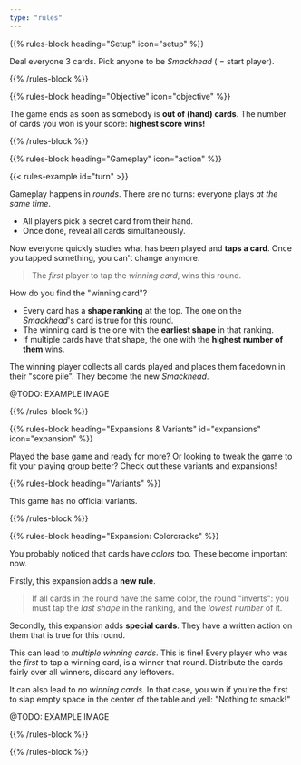 ```yaml
---
type: "rules"
---
```


{{% rules-block heading="Setup" icon="setup" %}}

Deal everyone 3 cards. Pick anyone to be _Smackhead_ ( = start player).

{{% /rules-block %}}

{{% rules-block heading="Objective" icon="objective" %}}

The game ends as soon as somebody is **out of (hand) cards**. The number of cards you won is your score: **highest score wins!**

{{% /rules-block %}}

{{% rules-block heading="Gameplay" icon="action" %}}

{{< rules-example id="turn" >}}

Gameplay happens in _rounds_. There are no turns: everyone plays _at the same time_.

* All players pick a secret card from their hand.
* Once done, reveal all cards simultaneously.

Now everyone quickly studies what has been played and **taps a card**. Once you tapped something, you can't change anymore.

> The _first_ player to tap the _winning card_, wins this round.

How do you find the "winning card"?

* Every card has a **shape ranking** at the top. The one on the _Smackhead_'s card is true for this round.
* The winning card is the one with the **earliest shape** in that ranking.
* If multiple cards have that shape, the one with the **highest number of them** wins.

The winning player collects all cards played and places them facedown in their "score pile". They become the new _Smackhead_.

@TODO: EXAMPLE IMAGE

{{% /rules-block %}}

{{% rules-block heading="Expansions & Variants" id="expansions" icon="expansion" %}}

Played the base game and ready for more? Or looking to tweak the game to fit your playing group better? Check out these variants and expansions!

{{% rules-block heading="Variants" %}}

This game has no official variants.

{{% /rules-block %}}

{{% rules-block heading="Expansion: Colorcracks" %}}

You probably noticed that cards have _colors_ too. These become important now.

Firstly, this expansion adds a **new rule**.

> If all cards in the round have the same color, the round "inverts": you must tap the _last shape_ in the ranking, and the _lowest number_ of it.

Secondly, this expansion adds **special cards**. They have a written action on them that is true for this round.

This can lead to _multiple winning cards_. This is fine! Every player who was the _first_ to tap a winning card, is a winner that round. Distribute the cards fairly over all winners, discard any leftovers.

It can also lead to _no winning cards_. In that case, you win if you're the first to slap empty space in the center of the table and yell: "Nothing to smack!"

@TODO: EXAMPLE IMAGE

{{% /rules-block %}}

{{% /rules-block %}}

